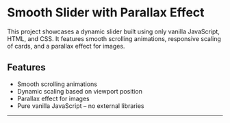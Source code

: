 # Smooth Slider with Parallax Effect

This project showcases a dynamic slider built using only vanilla JavaScript, HTML, and CSS. It features smooth scrolling animations, responsive scaling of cards, and a parallax effect for images.

## Features
- Smooth scrolling animations
- Dynamic scaling based on viewport position
- Parallax effect for images
- Pure vanilla JavaScript – no external libraries

---
